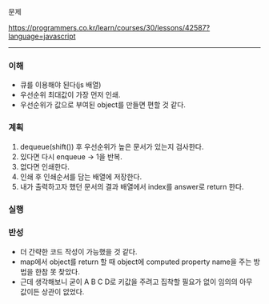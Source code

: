 문제

https://programmers.co.kr/learn/courses/30/lessons/42587?language=javascript

---


### 이해

- 큐를 이용해야 된다(js 배열)
- 우선순위 최대값이 가장 먼저 인쇄.
- 우선순위가 값으로 부여된 object를 만들면 편할 것 같다.

### 계획

1. dequeue(shift()) 후 우선순위가 높은 문서가 있는지 검사한다.
2. 있다면 다시 enqueue -> 1을 반복.
3. 없다면 인쇄한다.
4. 인쇄 후 인쇄순서를 담는 배열에 저장한다.
5. 내가 출력하고자 했던 문서의 결과 배열에서 index를 answer로 return 한다.

### 실행

### 반성

- 더 간략한 코드 작성이 가능했을 것 같다.
- map에서 object를 return 할 때 object에 computed property name을 주는 방법을 한참 못 찾았다.
- 근데 생각해보니 굳이 A B C D로 키값을 주려고 집착할 필요가 없이 임의의 아무 값이든 상관이 없었다.